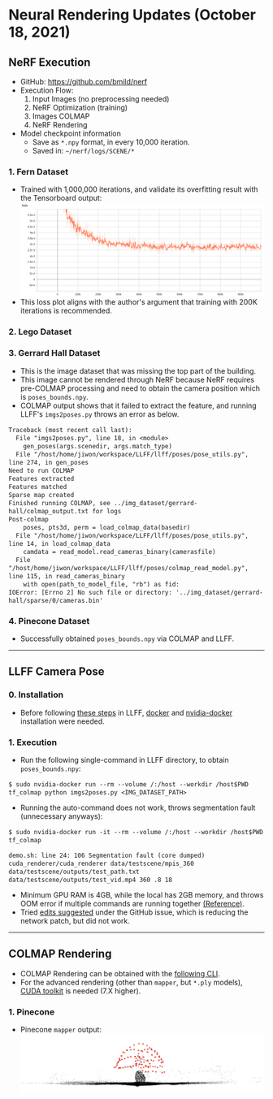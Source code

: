 # Neural Rendering Updates (October 18, 2021)
## NeRF Execution
- GitHub: https://github.com/bmild/nerf
- Execution Flow:
  1. Input Images (no preprocessing needed)
  2. NeRF Optimization (training)
  3. Images COLMAP
  4. NeRF Rendering
- Model checkpoint information
  - Save as `*.npy` format, in every 10,000 iteration.
  - Saved in: `~/nerf/logs/SCENE/*`

### 1. Fern Dataset
- Trained with 1,000,000 iterations, and validate its overfitting result with the Tensorboard output:
![](../nerf_output/fern/fern_loss.png "Fern Loss Plot")
- This loss plot aligns with the author's argument that training with 200K iterations is recommended.

### 2. Lego Dataset

### 3. Gerrard Hall Dataset
- This is the image dataset that was missing the top part of the building.
- This image cannot be rendered through NeRF because NeRF requires pre-COLMAP processing and need to obtain the camera position which is `poses_bounds.npy`.
- COLMAP output shows that it failed to extract the feature, and running LLFF's `imgs2poses.py` throws an error as below.

```
Traceback (most recent call last):
  File "imgs2poses.py", line 18, in <module>
    gen_poses(args.scenedir, args.match_type)
  File "/host/home/jiwon/workspace/LLFF/llff/poses/pose_utils.py", line 274, in gen_poses
Need to run COLMAP
Features extracted
Features matched
Sparse map created
Finished running COLMAP, see ../img_dataset/gerrard-hall/colmap_output.txt for logs
Post-colmap
    poses, pts3d, perm = load_colmap_data(basedir)
  File "/host/home/jiwon/workspace/LLFF/llff/poses/pose_utils.py", line 14, in load_colmap_data
    camdata = read_model.read_cameras_binary(camerasfile)
  File "/host/home/jiwon/workspace/LLFF/llff/poses/colmap_read_model.py", line 115, in read_cameras_binary
    with open(path_to_model_file, "rb") as fid:
IOError: [Errno 2] No such file or directory: '../img_dataset/gerrard-hall/sparse/0/cameras.bin'
```

### 4. Pinecone Dataset
- Successfully obtained `poses_bounds.npy` via COLMAP and LLFF.
  
<hr/>

## LLFF Camera Pose
### 0. Installation
- Before following [these steps](https://github.com/Fyusion/LLFF#installation-tldr-setup-and-render-a-demo-scene) in LLFF, [docker](https://docs.docker.com/engine/install/ubuntu/#install-using-the-repository) and [nvidia-docker](https://medium.com/@linhlinhle997/how-to-install-docker-and-nvidia-docker-2-0-on-ubuntu-18-04-da3eac6ec494) installation were needed.

### 1. Execution
- Run the following single-command in LLFF directory, to obtain `poses_bounds.npy`:
```
$ sudo nvidia-docker run --rm --volume /:/host --workdir /host$PWD tf_colmap python imgs2poses.py <IMG_DATASET_PATH>
```
- Running the auto-command does not work, throws segmentation fault (unnecessary anyways):
```
$ sudo nvidia-docker run -it --rm --volume /:/host --workdir /host$PWD tf_colmap
```
```
demo.sh: line 24: 106 Segmentation fault (core dumped) cuda_renderer/cuda_renderer data/testscene/mpis_360 data/testscene/outputs/test_path.txt data/testscene/outputs/test_vid.mp4 360 .8 18
```
- Minimum GPU RAM is 4GB, while the local has 2GB memory, and throws OOM error if multiple commands are running together [(Reference)](https://github.com/Fyusion/LLFF/issues/11#issuecomment-515771554).
- Tried [edits suggested](https://github.com/Fyusion/LLFF/issues/11#issuecomment-516905659) under the GitHub issue, which is reducing the network patch, but did not work.

<hr/>

## COLMAP Rendering
- COLMAP Rendering can be obtained with the [following CLI](https://colmap.github.io/cli.html).
- For the advanced rendering (other than `mapper`, but `*.ply` models), [CUDA toolkit](https://linuxconfig.org/how-to-install-cuda-on-ubuntu-20-04-focal-fossa-linux) is needed (7.X higher).
### 1. Pinecone
- Pinecone `mapper` output:
![](../colmap_output/pinecone/pinecone_colamp.png "Fern Loss Plot")